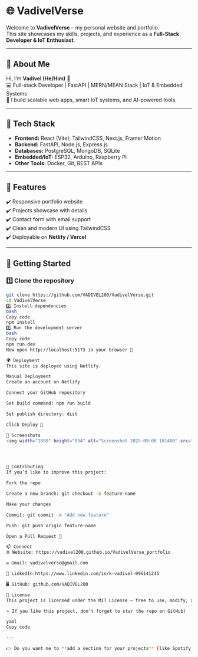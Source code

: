 # 🌐 VadivelVerse

Welcome to **VadivelVerse** – my personal website and portfolio.  
This site showcases my skills, projects, and experience as a **Full-Stack Developer & IoT Enthusiast**.

---

## 👤 About Me

Hi, I’m **Vadivel (He/Him)** 👋  
💻 Full-stack Developer | FastAPI | MERN/MEAN Stack | IoT & Embedded Systems  
🚀 I build scalable web apps, smart IoT systems, and AI-powered tools.

---

## 🔧 Tech Stack

- **Frontend:** React (Vite), TailwindCSS, Next.js, Framer Motion
- **Backend:** FastAPI, Node.js, Express.js
- **Databases:** PostgreSQL, MongoDB, SQLite
- **Embedded/IoT:** ESP32, Arduino, Raspberry Pi
- **Other Tools:** Docker, Git, REST APIs

---

## 🌟 Features

✔️ Responsive portfolio website  
✔️ Projects showcase with details  
✔️ Contact form with email support  
✔️ Clean and modern UI using TailwindCSS  
✔️ Deployable on **Netlify / Vercel**

---

## 🚀 Getting Started

### 1️⃣ Clone the repository

```bash
git clone https://github.com/VADIVEL200/VadivelVerse.git
cd VadivelVerse
2️⃣ Install dependencies
bash
Copy code
npm install
3️⃣ Run the development server
bash
Copy code
npm run dev
Now open http://localhost:5173 in your browser 🎉

🌍 Deployment
This site is deployed using Netlify.

Manual Deployment
Create an account on Netlify

Connect your GitHub repository

Set build command: npm run build

Set publish directory: dist

Click Deploy 🚀

📸 Screenshots
<img width="1899" height="834" alt="Screenshot 2025-09-08 101400" src="https://github.com/user-attachments/assets/6af383aa-3d4c-4015-afe9-40cfdacdb741" />




🤝 Contributing
If you’d like to improve this project:

Fork the repo

Create a new branch: git checkout -b feature-name

Make your changes

Commit: git commit -m "Add new feature"

Push: git push origin feature-name

Open a Pull Request 🎉

📫 Connect
🌐 Website: https://vadivel200.github.io/VadivelVerse_portfolio

✉️ Gmail: vadivelverse@gmail.com

💼 LinkedIn:https://www.linkedin.com/in/k-vadivel-096141245

🖥️ GitHub: github.com/VADIVEL200

📝 License
This project is licensed under the MIT License – free to use, modify, and share.

⭐ If you like this project, don’t forget to star the repo on GitHub!

yaml
Copy code

---

👉 Do you want me to **add a section for your projects** (like Spotify app, Movie app
```
